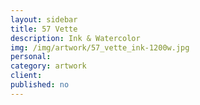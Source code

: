 ```yaml
---
layout: sidebar
title: 57 Vette
description: Ink & Watercolor
img: /img/artwork/57_vette_ink-1200w.jpg
personal: 
category: artwork
client:
published: no
---
```

